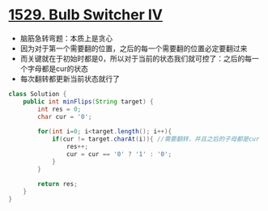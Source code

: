 # [1529. Bulb Switcher IV](https://leetcode.com/problems/bulb-switcher-iv/)
* 脑筋急转弯题：本质上是贪心
* 因为对于第一个需要翻的位置，之后的每一个需要翻的位置必定要翻过来
* 而关键就在于初始时都是0，所以对于当前的状态我们就可控了：之后的每一个字母都是cur的状态
* 每次翻转都更新当前状态就行了

```java
class Solution {
    public int minFlips(String target) {
        int res = 0;
        char cur = '0';
        
        for(int i=0; i<target.length(); i++){
            if(cur != target.charAt(i)){ //需要翻转，并且之后的子母都是cur
                res++;
                cur = cur == '0' ? '1' : '0';
            }
        }
        
        return res;
    }
}

```
